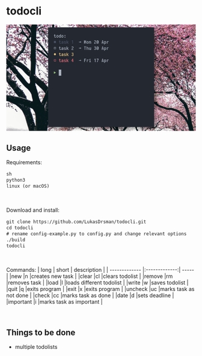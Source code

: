 # todocli
![preview](https://github.com/LukasDrsman/todocli/blob/master/preview.png)
<br/>
## Usage
Requirements:
```
sh
python3
linux (or macOS)
```
<br/> <br/>
Download and install:
```
git clone https://github.com/LukasDrsman/todocli.git
cd todocli
# rename config-example.py to config.py and change relevant options
./build
todocli
```
<br/><br/>
Commands:
| long        | short           | description  |
| ------------- |:-------------:| -----|
|new       |n       |creates new task         |
|clear     |cl      |clears todolist          |
|remove    |rm      |removes task             |
|load      |l       |loads different todolist |
|write     |w       |saves todolist           |
|quit      |q       |exits program            |
|exit      |x       |exits program            |
|uncheck   |uc      |marks task as not done   |
|check     |cc      |marks task as done       |
|date      |d       |sets deadline            |
|important |i       |marks task as important  |

<br>


## Things to be done
* multiple todolists
